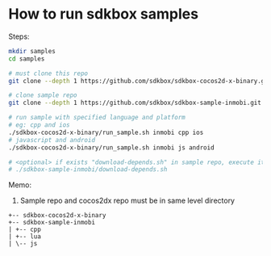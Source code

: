 
# How to run sdkbox samples

Steps:

~~~bash
mkdir samples
cd samples

# must clone this repo
git clone --depth 1 https://github.com/sdkbox/sdkbox-cocos2d-x-binary.git

# clone sample repo
git clone --depth 1 https://github.com/sdkbox/sdkbox-sample-inmobi.git

# run sample with specified language and platform
# eg: cpp and ios
./sdkbox-cocos2d-x-binary/run_sample.sh inmobi cpp ios
# javascript and android
./sdkbox-cocos2d-x-binary/run_sample.sh inmobi js android

# <optional> if exists "download-depends.sh" in sample repo, execute it
# ./sdkbox-sample-inmobi/download-depends.sh

~~~

Memo:

1.  Sample repo and cocos2dx repo must be in same level directory

~~~
+-- sdkbox-cocos2d-x-binary
+-- sdkbox-sample-inmobi
| +-- cpp
| +-- lua
| \-- js
~~~
